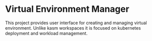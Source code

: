 # Virtual Environment Manager

This project provides user interface for creating and managing virtual environment. Unlike kasm workspaces it is focused on kubernetes deployment and workload management.
